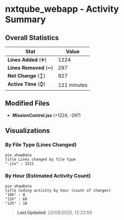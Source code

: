 # nxtqube_webapp - Activity Summary 

## Overall Statistics

| Stat                   | Value                                                             |
| ---------------------- | ----------------------------------------------------------------- |
| **Lines Added** (➕)   | 1224                                          |
| **Lines Removed** (➖) | 297                                        |
| **Net Change** (↕)    | 927                |
| **Active Time** (⌚)   | 121 minutes |


## Modified Files
- **MissionControl.jsx** (+1224, -297)

## Visualizations

### By File Type (Lines Changed)

```mermaid
pie showData
title Lines changed by file type
".jsx" : 1521
```

### By Hour (Estimated Activity Count)

```mermaid
pie showData
title Coding activity by hour (count of changes)
"10h" : 8
"11h" : 68
"12h" : 18
```


> **Last Updated:** 22/08/2025, 12:23:59